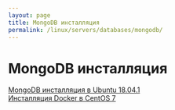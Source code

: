 ```yaml
---
layout: page
title: MongoDB инсталляция
permalink: /linux/servers/databases/mongodb/
---
```


# MongoDB инсталляция

[MongoDB инсталляция в Ubuntu 18.04.1](/linux/servers/databases/mongodb/install/ubuntu/)  
[Инсталляция Docker в CentOS 7](/linux/servers/databases/mongodb/install/centos/)
